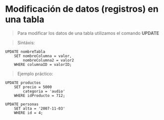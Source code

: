 # Modificación de datos (registros) en una tabla

> Para modificar los datos de una tabla 
> utilizamos el comando **UPDATE** 

> Sintáxis: 

    UPDATE nombreTabla  
        SET nombreColumna = valor, 
            nombreColumna2 = valor2  
        WHERE columnaID = valorID;

> Ejemplo práctico: 

    UPDATE productos  
        SET precio = 5000  
            categoria = 'audio'  
        WHERE idProducto = 712; 

    UPDATE personas  
        SET alta = '2007-11-03'  
        WHERE id = 4; 


